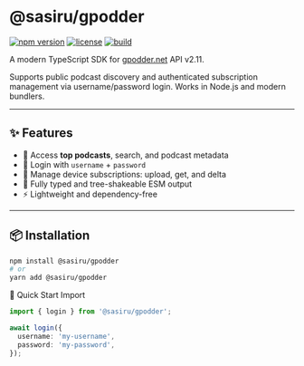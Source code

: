 # @sasiru/gpodder

[![npm version](https://img.shields.io/npm/v/@sasiru/gpodder?color=blue&style=flat-square)](https://www.npmjs.com/package/@sasiru/gpodder)
[![license](https://img.shields.io/npm/l/@sasiru/gpodder?style=flat-square)](./LICENSE)
[![build](https://img.shields.io/github/actions/workflow/status/sasiru/gpodder-ts-sdk/ci.yml?branch=main&style=flat-square)](https://github.com/sasirura/gpodder)

A modern TypeScript SDK for [gpodder.net](https://gpodder.net) API v2.11.

Supports public podcast discovery and authenticated subscription management via username/password login. Works in Node.js and modern bundlers.

---

## ✨ Features

- 📡 Access **top podcasts**, search, and podcast metadata
- 🔐 Login with `username` + `password`
- 🔄 Manage device subscriptions: upload, get, and delta
- 💅 Fully typed and tree-shakeable ESM output
- ⚡ Lightweight and dependency-free

---

## 📦 Installation

```bash
npm install @sasiru/gpodder
# or
yarn add @sasiru/gpodder
```

🚀 Quick Start
Import

```ts
import { login } from '@sasiru/gpodder';

await login({
  username: 'my-username',
  password: 'my-password',
});
```
